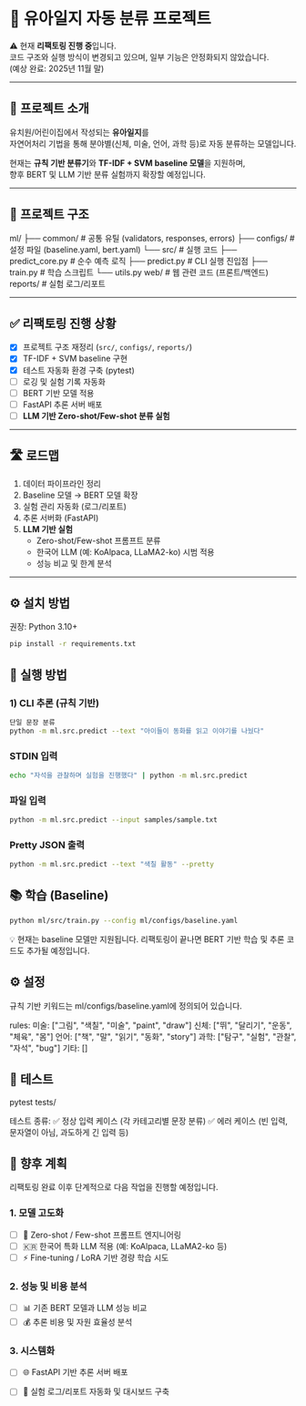 # 🧸 유아일지 자동 분류 프로젝트

⚠️ 현재 **리팩토링 진행 중**입니다.  
코드 구조와 실행 방식이 변경되고 있으며, 일부 기능은 안정화되지 않았습니다.  
(예상 완료: 2025년 11월 말)

---

## 📖 프로젝트 소개
유치원/어린이집에서 작성되는 **유아일지**를  
자연어처리 기법을 통해 분야별(신체, 미술, 언어, 과학 등)로 자동 분류하는 모델입니다.  

현재는 **규칙 기반 분류기**와 **TF-IDF + SVM baseline 모델**을 지원하며,  
향후 BERT 및 LLM 기반 분류 실험까지 확장할 예정입니다.

---

## 📂 프로젝트 구조
ml/
├── common/ # 공통 유틸 (validators, responses, errors)
├── configs/ # 설정 파일 (baseline.yaml, bert.yaml)
└── src/ # 실행 코드
├── predict_core.py # 순수 예측 로직
├── predict.py # CLI 실행 진입점
├── train.py # 학습 스크립트
└── utils.py
web/ # 웹 관련 코드 (프론트/백엔드)
reports/ # 실험 로그/리포트


---

## ✅ 리팩토링 진행 상황
- [x] 프로젝트 구조 재정리 (`src/`, `configs/`, `reports/`)
- [x] TF-IDF + SVM baseline 구현
- [x] 테스트 자동화 환경 구축 (pytest)
- [ ] 로깅 및 실험 기록 자동화
- [ ] BERT 기반 모델 적용
- [ ] FastAPI 추론 서버 배포
- [ ] **LLM 기반 Zero-shot/Few-shot 분류 실험**

---

## 🛣 로드맵
1. 데이터 파이프라인 정리  
2. Baseline 모델 → BERT 모델 확장  
3. 실험 관리 자동화 (로그/리포트)  
4. 추론 서버화 (FastAPI)  
5. **LLM 기반 실험**
   - Zero-shot/Few-shot 프롬프트 분류  
   - 한국어 LLM (예: KoAlpaca, LLaMA2-ko) 시범 적용  
   - 성능 비교 및 한계 분석  

---

## ⚙️ 설치 방법

권장: Python 3.10+

```bash
pip install -r requirements.txt
```
## 🚀 실행 방법

### 1) CLI 추론 (규칙 기반)
```bash
단일 문장 분류
python -m ml.src.predict --text "아이들이 동화를 읽고 이야기를 나눴다"
```
### STDIN 입력
```bash
echo "자석을 관찰하며 실험을 진행했다" | python -m ml.src.predict
```

### 파일 입력
```bash
python -m ml.src.predict --input samples/sample.txt
```
### Pretty JSON 출력
```bash
python -m ml.src.predict --text "색칠 활동" --pretty
```
## 📚 학습 (Baseline)
```bash
python ml/src/train.py --config ml/configs/baseline.yaml
```

💡 현재는 baseline 모델만 지원됩니다.
리팩토링이 끝나면 BERT 기반 학습 및 추론 코드도 추가될 예정입니다.

## ⚙️ 설정

규칙 기반 키워드는 ml/configs/baseline.yaml에 정의되어 있습니다.

rules:
  미술: ["그림", "색칠", "미술", "paint", "draw"]
  신체: ["뛰", "달리기", "운동", "체육", "몸"]
  언어: ["책", "말", "읽기", "동화", "story"]
  과학: ["탐구", "실험", "관찰", "자석", "bug"]
  기타: []

## 🧪 테스트
pytest tests/

테스트 종류:
✅ 정상 입력 케이스 (각 카테고리별 문장 분류)
✅ 에러 케이스 (빈 입력, 문자열이 아님, 과도하게 긴 입력 등)

## 🚀 향후 계획

리팩토링 완료 이후 단계적으로 다음 작업을 진행할 예정입니다.

### 1. 모델 고도화
- [ ] 📝 Zero-shot / Few-shot 프롬프트 엔지니어링  
- [ ] 🇰🇷 한국어 특화 LLM 적용 (예: KoAlpaca, LLaMA2-ko 등)  
- [ ] ⚡ Fine-tuning / LoRA 기반 경량 학습 시도  

### 2. 성능 및 비용 분석
- [ ] 📊 기존 BERT 모델과 LLM 성능 비교  
- [ ] 💰 추론 비용 및 자원 효율성 분석  

### 3. 시스템화
- [ ] 🌐 FastAPI 기반 추론 서버 배포  
- [ ] 📑 실험 로그/리포트 자동화 및 대시보드 구축  

